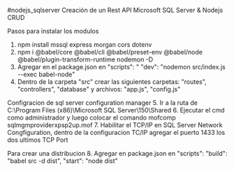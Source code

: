 #nodejs_sqlserver
Creación de un Rest API Microsoft SQL Server &amp; Nodejs CRUD

Pasos para instalar los modulos
1. npm install mssql express morgan cors dotenv
2. npm i @babel/core @babel/cli @babel/preset-env @babel/node @babel/plugin-transform-runtime nodemon -D
3. Agregar en el package.json en "scripts": 
"                                "dev": "nodemon src/index.js --exec babel-node"
4. Dentro de la carpeta "src" crear las siguientes carpetas: "routes", "controllers", "database" y archivos: "app.js", "config.js"

Configracion de sql server configuration manager
5. Ir a la ruta de C:\Program Files (x86)\Microsoft SQL Server\150\Shared
6. Ejecutar el cmd como administrador y luego colocar el comando mofcomp sqlmgmproviderxpsp2up.mof
7. Habilitar el TCP/IP en SQL Server Network Congfiguration, dentro de la configuracion TC/IP agregar el puerto 1433 los dos ultimos TCP Port

Para crear una distribucion
8. Agregar en package.json en "scripts": 
                                "build": "babel src -d dist", 
                                "start": "node dist"
